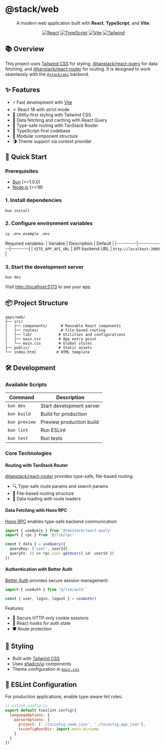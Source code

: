 # @stack/web

<div align="center">

A modern web application built with **React**, **TypeScript**, and **Vite**.

[![React](https://img.shields.io/badge/React-18-blue)](https://reactjs.org/)
[![TypeScript](https://img.shields.io/badge/TypeScript-5-blue)](https://www.typescriptlang.org/)
[![Vite](https://img.shields.io/badge/Vite-5-646CFF)](https://vitejs.dev/)
[![Tailwind](https://img.shields.io/badge/Tailwind-3-38BDF8)](https://tailwindcss.com/)

</div>

## 📚 Overview

This project uses [Tailwind CSS](https://tailwindcss.com/) for styling, [@tanstack/react-query](https://tanstack.com/query/latest) for data fetching, and [@tanstack/react-router](https://tanstack.com/router/latest) for routing. It is designed to work seamlessly with the [`@stack/api`](../api/README.md) backend.

## ✨ Features

- ⚡️ Fast development with [Vite](https://vitejs.dev/)
- ⚛️ React 18 with strict mode
- 🎨 Utility-first styling with Tailwind CSS
- 🔄 Data fetching and caching with React Query
- 🧭 Type-safe routing with TanStack Router
- 🧪 TypeScript-first codebase
- 🧩 Modular component structure
- 🌗 Theme support via context provider

## 🚀 Quick Start

### Prerequisites

- [Bun](https://bun.sh/) (>=1.0.0)
- [Node.js](https://nodejs.org/) (>=18)

### 1. Install dependencies

```sh
bun install
```

### 2. Configure environment variables

```sh
cp .env.example .env
```

Required variables:
| Variable | Description | Default |
|----------|-------------|---------|
| `VITE_APP_API_URL` | API backend URL | `http://localhost:3000` |

### 3. Start the development server

```sh
bun dev
```

Visit [http://localhost:5173](http://localhost:5173) to see your app.

## 📦 Project Structure

```
apps/web/
├── src/
│   ├── components/      # Reusable React components
│   ├── routes/          # File-based routing
│   ├── lib/            # Utilities and configurations
│   ├── main.tsx        # App entry point
│   └── main.css        # Global styles
├── public/             # Static assets
└── index.html         # HTML template
```

## 🛠️ Development

### Available Scripts

| Command       | Description              |
| ------------- | ------------------------ |
| `bun dev`     | Start development server |
| `bun build`   | Build for production     |
| `bun preview` | Preview production build |
| `bun lint`    | Run ESLint               |
| `bun test`    | Run tests                |

### Core Technologies

#### Routing with TanStack Router

[@tanstack/react-router](https://tanstack.com/router/latest) provides type-safe, file-based routing:

- 🔍 Type-safe route params and search params
- 📁 File-based routing structure
- 🔄 Data loading with route loaders

#### Data Fetching with Hono RPC

[Hono RPC](https://honojs.dev/recipes/rpc/) enables type-safe backend communication:

```ts
import { useQuery } from '@tanstack/react-query'
import { rpc } from '@/lib/rpc'

const { data } = useQuery({
  queryKey: ['user', userId],
  queryFn: () => rpc.user.getUser({ id: userId })
})
```

#### Authentication with Better Auth

[Better Auth](https://github.com/your-org/better-auth) provides secure session management:

```ts
import { useAuth } from '@/lib/auth'

const { user, login, logout } = useAuth()
```

Features:

- 🔐 Secure HTTP-only cookie sessions
- 🎣 React hooks for auth state
- 🛡️ Route protection

## 🎨 Styling

- Built with [Tailwind CSS](https://tailwindcss.com/)
- Uses [shadcn/ui](https://ui.shadcn.com/) components
- Theme configuration in [`main.css`](src/main.css)

## 📝 ESLint Configuration

For production applications, enable type-aware lint rules:

```js
// eslint.config.js
export default tseslint.config({
  languageOptions: {
    parserOptions: {
      project: ['./tsconfig.node.json', './tsconfig.app.json'],
      tsconfigRootDir: import.meta.dirname
    }
  }
})
```
